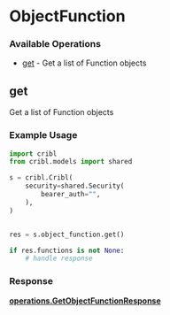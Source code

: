 # ObjectFunction

### Available Operations

* [get](#get) - Get a list of Function objects

## get

Get a list of Function objects

### Example Usage

```python
import cribl
from cribl.models import shared

s = cribl.Cribl(
    security=shared.Security(
        bearer_auth="",
    ),
)


res = s.object_function.get()

if res.functions is not None:
    # handle response
```


### Response

**[operations.GetObjectFunctionResponse](../../models/operations/getobjectfunctionresponse.md)**

